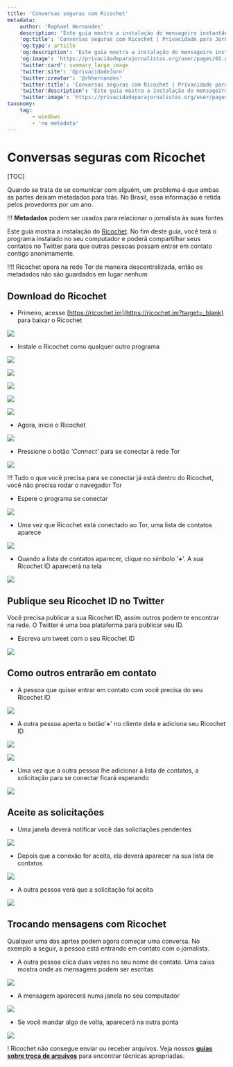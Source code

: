 ```yaml
---
title: 'Conversas seguras com Ricochet'
metadata:
    author: 'Raphael Hernandes'
    description: 'Este guia mostra a instalação do mensageiro instantâneo Ricochet, que não deixa metadados'
    'og:title': 'Conversas seguras com Ricochet | Privacidade para Jornalistas'
    'og:type': article
    'og:description': 'Este guia mostra a instalação do mensageiro instantâneo Ricochet, que não deixa metadados'
    'og:image': 'https://privacidadeparajornalistas.org/user/pages/02.guias/01.conversas-seguras-com-ricochet/sending-im-1.png'
    'twitter:card': summary_large_image
    'twitter:site': '@privacidadeJorn'
    'twitter:creator': '@rhhernandes'
    'twitter:title': 'Conversas seguras com Ricochet | Privacidade para Jornalistas'
    'twitter:description': 'Este guia mostra a instalação do mensageiro instantâneo Ricochet, que não deixa metadados'
    'twitter:image': 'https://privacidadeparajornalistas.org/user/pages/02.guias/01.conversas-seguras-com-ricochet/sending-im-1.png'
taxonomy:
    tag:
        - windows
        - 'no metadata'
---
```


# Conversas seguras com Ricochet

[TOC]

Quando se trata de se comunicar com alguém, um problema é que ambas as partes deixam metadados para trás. No Brasil, essa informação é retida pelos provedores por um ano.

!!! **Metadados** podem ser usados para relacionar o jornalista às suas fontes

Este guia mostra a instalação do [Ricochet](https://ricochet.im?target=_blank). No fim deste guia, você terá o programa instalado no seu computador e poderá compartilhar seus contatos no Twitter para que outras pessoas possam entrar em contato contigo anonimamente. 

!!!! Ricochet opera na rede Tor de maneira descentralizada, então os metadados não são guardados em lugar nenhum

## Download do Ricochet

* Primeiro, acesse [https://ricochet.im](https://ricochet.im?target=_blank) para baixar o Ricochet

![](download-ricochet.png)

* Instale o Ricochet como qualquer outro programa

![](install-1.png?lightbox&cropResize=800,800)

![](install-2.PNG?lightbox&cropResize=600,600)

![](install-3.png?lightbox=1024&cropResize=600,600)

![](install-4.png?lightbox=1024&cropResize=600,600)

![](https://privacidadeparajornalistas.org/user/pages/02.guias/01.conversas-seguras-com-ricochet/install-5.png?lightbox=1024&cropResize=600,600)

* Agora, inicie o Ricochet

![](launching-1.png?lightbox=1024&cropResize=600,600)

* Pressione o botão _'Connect'_ para se conectar à rede Tor

![](launching-2.png?lightbox=1024&cropResize=600,600)

!!! Tudo o que você precisa para se conectar já está dentro do Ricochet, você não precisa rodar o navegador Tor

* Espere o programa se conectar

![](launching-3.png?lightbox=1024&cropResize=600,600)

* Uma vez que Ricochet está conectado ao Tor, uma lista de contatos aparece

![](launching-4.png?lightbox=1024&cropResize=600,600)

* Quando a lista de contatos aparecer, clique no símbolo '**+**'. A sua Ricochet ID aparecerá na tela

![](publishing-id-1.png?lightbox=1024&cropResize=600,600)

## Publique seu Ricochet ID no Twitter

Você precisa publicar a sua Ricochet ID, assim outros podem te encontrar na rede. O Twitter é uma boa plataforma para publicar seu ID.

* Escreva um tweet com o seu Ricochet ID

![](publishing-id-2.png?lightbox=1024&cropResize=600,600)

## Como outros entrarão em contato

* A pessoa que quiser entrar em contato com você precisa do seu Ricochet ID

![](getting-id-1.png?lightbox=1024&cropResize=600,600)

* A outra pessoa aperta o botão'**+**' no cliente dela e adiciona seu Ricochet ID

![](getting-id-2.png?lightbox=1024&cropResize=600,600)

![](getting-id-3.png?lightbox=1024&cropResize=600,600)

* Uma vez que a outra pessoa lhe adicionar à lista de contatos, a solicitação para se conectar ficará esperando

![](getting-id-4.png?lightbox=1024&cropResize=600,600)

## Aceite as solicitações

* Uma janela deverá notificar você das solicitações pendentes

![](accepting-request-1.png?lightbox=1024&cropResize=600,600)

* Depois que a conexão for aceita, ela deverá aparecer na sua lista de contatos

![](accepting-request-2.png?lightbox=1024&cropResize=600,600)

* A outra pessoa verá que a solicitação foi aceita

![](accepting-request-3.png?lightbox=1024&cropResize=600,600)

## Trocando mensagens com Ricochet

Qualquer uma das aprtes podem agora começar uma conversa. No exemplo a seguir, a pessoa está entrando em contato com o jornalista.

* A outra pessoa clica duas vezes no seu nome de contato. Uma caixa mostra onde as mensagens podem ser escritas

![](sending-im-1.png?lightbox=1024&cropResize=600,600)

* A mensagem aparecerá numa janela no seu computador

![](sending-im-2.png?lightbox=1024&cropResize=600,600)

* Se você mandar algo de volta, aparecerá na outra ponta

![](sending-im-3.png?lightbox=1024&cropResize=600,600)

! Ricochet não consegue enviar ou receber arquivos. Veja nossos [**guias sobre troca de arquivos**](https://privacidadeparajornalistas.org/guias#troca-de-arquivos) para encontrar técnicas apropriadas.